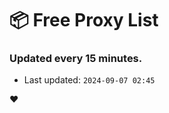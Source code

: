 # :package: Free Proxy List
### Updated every 15 minutes.

- Last updated: `2024-09-07 02:45`

:heart:
